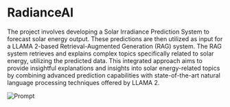 # RadianceAI

The project involves developing a Solar Irradiance Prediction System to forecast solar energy output. These predictions are then utilized as input for a LLAMA 2-based Retrieval-Augmented Generation (RAG) system. The RAG system retrieves and explains complex topics specifically related to solar energy, utilizing the predicted data. This integrated approach aims to provide insightful explanations and insights into solar energy-related topics by combining advanced prediction capabilities with state-of-the-art natural language processing techniques offered by LLAMA 2.

![Prompt](https://github.com/Koora-Abhinav/RadianceAI/tree/main/images/prompt.png)
